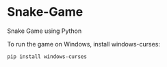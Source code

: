 # Snake-Game
Snake Game using Python

To run the game on Windows, install windows-curses:

	pip install windows-curses
